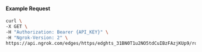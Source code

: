 <!-- Code generated for API Clients. DO NOT EDIT. -->

#### Example Request

```bash
curl \
-X GET \
-H "Authorization: Bearer {API_KEY}" \
-H "Ngrok-Version: 2" \
https://api.ngrok.com/edges/https/edghts_31BN0T1u2NO5tdCuIBzFAzjKUp9/routes/edghtsrt_31BN0TNWQRhTpEnKObr4Bbj4clk/ip_restriction
```
